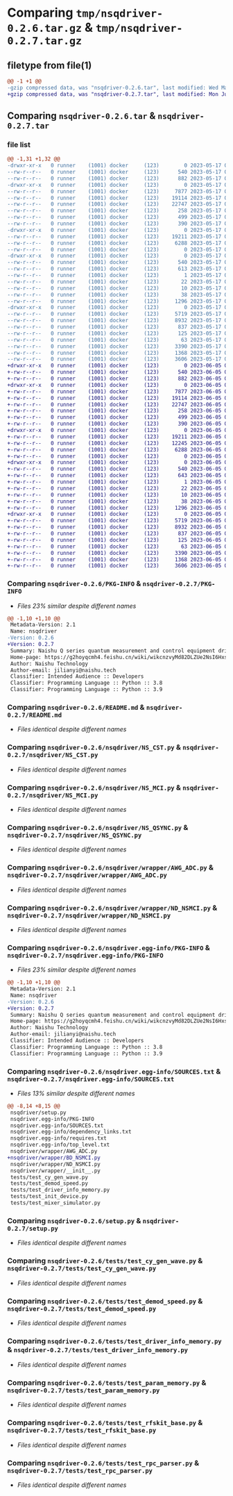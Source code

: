 # Comparing `tmp/nsqdriver-0.2.6.tar.gz` & `tmp/nsqdriver-0.2.7.tar.gz`

## filetype from file(1)

```diff
@@ -1 +1 @@
-gzip compressed data, was "nsqdriver-0.2.6.tar", last modified: Wed May 17 07:10:58 2023, max compression
+gzip compressed data, was "nsqdriver-0.2.7.tar", last modified: Mon Jun  5 04:24:03 2023, max compression
```

## Comparing `nsqdriver-0.2.6.tar` & `nsqdriver-0.2.7.tar`

### file list

```diff
@@ -1,31 +1,32 @@
-drwxr-xr-x   0 runner    (1001) docker     (123)        0 2023-05-17 07:10:58.089828 nsqdriver-0.2.6/
--rw-r--r--   0 runner    (1001) docker     (123)      540 2023-05-17 07:10:58.089828 nsqdriver-0.2.6/PKG-INFO
--rw-r--r--   0 runner    (1001) docker     (123)      882 2023-05-17 07:10:51.000000 nsqdriver-0.2.6/README.md
-drwxr-xr-x   0 runner    (1001) docker     (123)        0 2023-05-17 07:10:58.085828 nsqdriver-0.2.6/nsqdriver/
--rw-r--r--   0 runner    (1001) docker     (123)     7877 2023-05-17 07:10:51.000000 nsqdriver-0.2.6/nsqdriver/NS_CST.py
--rw-r--r--   0 runner    (1001) docker     (123)    19114 2023-05-17 07:10:51.000000 nsqdriver-0.2.6/nsqdriver/NS_MCI.py
--rw-r--r--   0 runner    (1001) docker     (123)    22747 2023-05-17 07:10:51.000000 nsqdriver-0.2.6/nsqdriver/NS_QSYNC.py
--rw-r--r--   0 runner    (1001) docker     (123)      258 2023-05-17 07:10:51.000000 nsqdriver-0.2.6/nsqdriver/__init__.py
--rw-r--r--   0 runner    (1001) docker     (123)      499 2023-05-17 07:10:51.000000 nsqdriver-0.2.6/nsqdriver/common.py
--rw-r--r--   0 runner    (1001) docker     (123)      390 2023-05-17 07:10:51.000000 nsqdriver-0.2.6/nsqdriver/setup.py
-drwxr-xr-x   0 runner    (1001) docker     (123)        0 2023-05-17 07:10:58.089828 nsqdriver-0.2.6/nsqdriver/wrapper/
--rw-r--r--   0 runner    (1001) docker     (123)    19211 2023-05-17 07:10:51.000000 nsqdriver-0.2.6/nsqdriver/wrapper/AWG_ADC.py
--rw-r--r--   0 runner    (1001) docker     (123)     6288 2023-05-17 07:10:51.000000 nsqdriver-0.2.6/nsqdriver/wrapper/ND_NSMCI.py
--rw-r--r--   0 runner    (1001) docker     (123)        0 2023-05-17 07:10:51.000000 nsqdriver-0.2.6/nsqdriver/wrapper/__init__.py
-drwxr-xr-x   0 runner    (1001) docker     (123)        0 2023-05-17 07:10:58.089828 nsqdriver-0.2.6/nsqdriver.egg-info/
--rw-r--r--   0 runner    (1001) docker     (123)      540 2023-05-17 07:10:58.000000 nsqdriver-0.2.6/nsqdriver.egg-info/PKG-INFO
--rw-r--r--   0 runner    (1001) docker     (123)      613 2023-05-17 07:10:58.000000 nsqdriver-0.2.6/nsqdriver.egg-info/SOURCES.txt
--rw-r--r--   0 runner    (1001) docker     (123)        1 2023-05-17 07:10:58.000000 nsqdriver-0.2.6/nsqdriver.egg-info/dependency_links.txt
--rw-r--r--   0 runner    (1001) docker     (123)       22 2023-05-17 07:10:58.000000 nsqdriver-0.2.6/nsqdriver.egg-info/requires.txt
--rw-r--r--   0 runner    (1001) docker     (123)       10 2023-05-17 07:10:58.000000 nsqdriver-0.2.6/nsqdriver.egg-info/top_level.txt
--rw-r--r--   0 runner    (1001) docker     (123)       38 2023-05-17 07:10:58.089828 nsqdriver-0.2.6/setup.cfg
--rw-r--r--   0 runner    (1001) docker     (123)     1296 2023-05-17 07:10:51.000000 nsqdriver-0.2.6/setup.py
-drwxr-xr-x   0 runner    (1001) docker     (123)        0 2023-05-17 07:10:58.089828 nsqdriver-0.2.6/tests/
--rw-r--r--   0 runner    (1001) docker     (123)     5719 2023-05-17 07:10:51.000000 nsqdriver-0.2.6/tests/test_cy_gen_wave.py
--rw-r--r--   0 runner    (1001) docker     (123)     8932 2023-05-17 07:10:51.000000 nsqdriver-0.2.6/tests/test_demod_speed.py
--rw-r--r--   0 runner    (1001) docker     (123)      837 2023-05-17 07:10:51.000000 nsqdriver-0.2.6/tests/test_driver_info_memory.py
--rw-r--r--   0 runner    (1001) docker     (123)      125 2023-05-17 07:10:51.000000 nsqdriver-0.2.6/tests/test_init_device.py
--rw-r--r--   0 runner    (1001) docker     (123)       63 2023-05-17 07:10:51.000000 nsqdriver-0.2.6/tests/test_mixer_simulator.py
--rw-r--r--   0 runner    (1001) docker     (123)     3390 2023-05-17 07:10:51.000000 nsqdriver-0.2.6/tests/test_param_memory.py
--rw-r--r--   0 runner    (1001) docker     (123)     1368 2023-05-17 07:10:51.000000 nsqdriver-0.2.6/tests/test_rfskit_base.py
--rw-r--r--   0 runner    (1001) docker     (123)     3606 2023-05-17 07:10:51.000000 nsqdriver-0.2.6/tests/test_rpc_parser.py
+drwxr-xr-x   0 runner    (1001) docker     (123)        0 2023-06-05 04:24:03.770407 nsqdriver-0.2.7/
+-rw-r--r--   0 runner    (1001) docker     (123)      540 2023-06-05 04:24:03.770407 nsqdriver-0.2.7/PKG-INFO
+-rw-r--r--   0 runner    (1001) docker     (123)      882 2023-06-05 04:23:58.000000 nsqdriver-0.2.7/README.md
+drwxr-xr-x   0 runner    (1001) docker     (123)        0 2023-06-05 04:24:03.766407 nsqdriver-0.2.7/nsqdriver/
+-rw-r--r--   0 runner    (1001) docker     (123)     7877 2023-06-05 04:23:58.000000 nsqdriver-0.2.7/nsqdriver/NS_CST.py
+-rw-r--r--   0 runner    (1001) docker     (123)    19114 2023-06-05 04:23:58.000000 nsqdriver-0.2.7/nsqdriver/NS_MCI.py
+-rw-r--r--   0 runner    (1001) docker     (123)    22747 2023-06-05 04:23:58.000000 nsqdriver-0.2.7/nsqdriver/NS_QSYNC.py
+-rw-r--r--   0 runner    (1001) docker     (123)      258 2023-06-05 04:23:58.000000 nsqdriver-0.2.7/nsqdriver/__init__.py
+-rw-r--r--   0 runner    (1001) docker     (123)      499 2023-06-05 04:23:58.000000 nsqdriver-0.2.7/nsqdriver/common.py
+-rw-r--r--   0 runner    (1001) docker     (123)      390 2023-06-05 04:23:58.000000 nsqdriver-0.2.7/nsqdriver/setup.py
+drwxr-xr-x   0 runner    (1001) docker     (123)        0 2023-06-05 04:24:03.770407 nsqdriver-0.2.7/nsqdriver/wrapper/
+-rw-r--r--   0 runner    (1001) docker     (123)    19211 2023-06-05 04:23:58.000000 nsqdriver-0.2.7/nsqdriver/wrapper/AWG_ADC.py
+-rw-r--r--   0 runner    (1001) docker     (123)    12245 2023-06-05 04:23:58.000000 nsqdriver-0.2.7/nsqdriver/wrapper/BD_NSMCI.py
+-rw-r--r--   0 runner    (1001) docker     (123)     6288 2023-06-05 04:23:58.000000 nsqdriver-0.2.7/nsqdriver/wrapper/ND_NSMCI.py
+-rw-r--r--   0 runner    (1001) docker     (123)        0 2023-06-05 04:23:58.000000 nsqdriver-0.2.7/nsqdriver/wrapper/__init__.py
+drwxr-xr-x   0 runner    (1001) docker     (123)        0 2023-06-05 04:24:03.770407 nsqdriver-0.2.7/nsqdriver.egg-info/
+-rw-r--r--   0 runner    (1001) docker     (123)      540 2023-06-05 04:24:03.000000 nsqdriver-0.2.7/nsqdriver.egg-info/PKG-INFO
+-rw-r--r--   0 runner    (1001) docker     (123)      643 2023-06-05 04:24:03.000000 nsqdriver-0.2.7/nsqdriver.egg-info/SOURCES.txt
+-rw-r--r--   0 runner    (1001) docker     (123)        1 2023-06-05 04:24:03.000000 nsqdriver-0.2.7/nsqdriver.egg-info/dependency_links.txt
+-rw-r--r--   0 runner    (1001) docker     (123)       22 2023-06-05 04:24:03.000000 nsqdriver-0.2.7/nsqdriver.egg-info/requires.txt
+-rw-r--r--   0 runner    (1001) docker     (123)       10 2023-06-05 04:24:03.000000 nsqdriver-0.2.7/nsqdriver.egg-info/top_level.txt
+-rw-r--r--   0 runner    (1001) docker     (123)       38 2023-06-05 04:24:03.770407 nsqdriver-0.2.7/setup.cfg
+-rw-r--r--   0 runner    (1001) docker     (123)     1296 2023-06-05 04:23:58.000000 nsqdriver-0.2.7/setup.py
+drwxr-xr-x   0 runner    (1001) docker     (123)        0 2023-06-05 04:24:03.770407 nsqdriver-0.2.7/tests/
+-rw-r--r--   0 runner    (1001) docker     (123)     5719 2023-06-05 04:23:58.000000 nsqdriver-0.2.7/tests/test_cy_gen_wave.py
+-rw-r--r--   0 runner    (1001) docker     (123)     8932 2023-06-05 04:23:58.000000 nsqdriver-0.2.7/tests/test_demod_speed.py
+-rw-r--r--   0 runner    (1001) docker     (123)      837 2023-06-05 04:23:58.000000 nsqdriver-0.2.7/tests/test_driver_info_memory.py
+-rw-r--r--   0 runner    (1001) docker     (123)      125 2023-06-05 04:23:58.000000 nsqdriver-0.2.7/tests/test_init_device.py
+-rw-r--r--   0 runner    (1001) docker     (123)       63 2023-06-05 04:23:58.000000 nsqdriver-0.2.7/tests/test_mixer_simulator.py
+-rw-r--r--   0 runner    (1001) docker     (123)     3390 2023-06-05 04:23:58.000000 nsqdriver-0.2.7/tests/test_param_memory.py
+-rw-r--r--   0 runner    (1001) docker     (123)     1368 2023-06-05 04:23:58.000000 nsqdriver-0.2.7/tests/test_rfskit_base.py
+-rw-r--r--   0 runner    (1001) docker     (123)     3606 2023-06-05 04:23:58.000000 nsqdriver-0.2.7/tests/test_rpc_parser.py
```

### Comparing `nsqdriver-0.2.6/PKG-INFO` & `nsqdriver-0.2.7/PKG-INFO`

 * *Files 23% similar despite different names*

```diff
@@ -1,10 +1,10 @@
 Metadata-Version: 2.1
 Name: nsqdriver
-Version: 0.2.6
+Version: 0.2.7
 Summary: Naishu Q series quantum measurement and control equipment driver interface
 Home-page: https://g2hoyqcmh4.feishu.cn/wiki/wikcnzvyMd82DLZUe2NsI6HxsFc
 Author: Naishu Technology
 Author-email: jilianyi@naishu.tech
 Classifier: Intended Audience :: Developers
 Classifier: Programming Language :: Python :: 3.8
 Classifier: Programming Language :: Python :: 3.9
```

### Comparing `nsqdriver-0.2.6/README.md` & `nsqdriver-0.2.7/README.md`

 * *Files identical despite different names*

### Comparing `nsqdriver-0.2.6/nsqdriver/NS_CST.py` & `nsqdriver-0.2.7/nsqdriver/NS_CST.py`

 * *Files identical despite different names*

### Comparing `nsqdriver-0.2.6/nsqdriver/NS_MCI.py` & `nsqdriver-0.2.7/nsqdriver/NS_MCI.py`

 * *Files identical despite different names*

### Comparing `nsqdriver-0.2.6/nsqdriver/NS_QSYNC.py` & `nsqdriver-0.2.7/nsqdriver/NS_QSYNC.py`

 * *Files identical despite different names*

### Comparing `nsqdriver-0.2.6/nsqdriver/wrapper/AWG_ADC.py` & `nsqdriver-0.2.7/nsqdriver/wrapper/AWG_ADC.py`

 * *Files identical despite different names*

### Comparing `nsqdriver-0.2.6/nsqdriver/wrapper/ND_NSMCI.py` & `nsqdriver-0.2.7/nsqdriver/wrapper/ND_NSMCI.py`

 * *Files identical despite different names*

### Comparing `nsqdriver-0.2.6/nsqdriver.egg-info/PKG-INFO` & `nsqdriver-0.2.7/nsqdriver.egg-info/PKG-INFO`

 * *Files 23% similar despite different names*

```diff
@@ -1,10 +1,10 @@
 Metadata-Version: 2.1
 Name: nsqdriver
-Version: 0.2.6
+Version: 0.2.7
 Summary: Naishu Q series quantum measurement and control equipment driver interface
 Home-page: https://g2hoyqcmh4.feishu.cn/wiki/wikcnzvyMd82DLZUe2NsI6HxsFc
 Author: Naishu Technology
 Author-email: jilianyi@naishu.tech
 Classifier: Intended Audience :: Developers
 Classifier: Programming Language :: Python :: 3.8
 Classifier: Programming Language :: Python :: 3.9
```

### Comparing `nsqdriver-0.2.6/nsqdriver.egg-info/SOURCES.txt` & `nsqdriver-0.2.7/nsqdriver.egg-info/SOURCES.txt`

 * *Files 13% similar despite different names*

```diff
@@ -8,14 +8,15 @@
 nsqdriver/setup.py
 nsqdriver.egg-info/PKG-INFO
 nsqdriver.egg-info/SOURCES.txt
 nsqdriver.egg-info/dependency_links.txt
 nsqdriver.egg-info/requires.txt
 nsqdriver.egg-info/top_level.txt
 nsqdriver/wrapper/AWG_ADC.py
+nsqdriver/wrapper/BD_NSMCI.py
 nsqdriver/wrapper/ND_NSMCI.py
 nsqdriver/wrapper/__init__.py
 tests/test_cy_gen_wave.py
 tests/test_demod_speed.py
 tests/test_driver_info_memory.py
 tests/test_init_device.py
 tests/test_mixer_simulator.py
```

### Comparing `nsqdriver-0.2.6/setup.py` & `nsqdriver-0.2.7/setup.py`

 * *Files identical despite different names*

### Comparing `nsqdriver-0.2.6/tests/test_cy_gen_wave.py` & `nsqdriver-0.2.7/tests/test_cy_gen_wave.py`

 * *Files identical despite different names*

### Comparing `nsqdriver-0.2.6/tests/test_demod_speed.py` & `nsqdriver-0.2.7/tests/test_demod_speed.py`

 * *Files identical despite different names*

### Comparing `nsqdriver-0.2.6/tests/test_driver_info_memory.py` & `nsqdriver-0.2.7/tests/test_driver_info_memory.py`

 * *Files identical despite different names*

### Comparing `nsqdriver-0.2.6/tests/test_param_memory.py` & `nsqdriver-0.2.7/tests/test_param_memory.py`

 * *Files identical despite different names*

### Comparing `nsqdriver-0.2.6/tests/test_rfskit_base.py` & `nsqdriver-0.2.7/tests/test_rfskit_base.py`

 * *Files identical despite different names*

### Comparing `nsqdriver-0.2.6/tests/test_rpc_parser.py` & `nsqdriver-0.2.7/tests/test_rpc_parser.py`

 * *Files identical despite different names*

